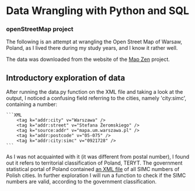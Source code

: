 # Data Wrangling with Python and SQL
### openStreetMap project

The following is an attempt at wrangling the Open Street Map of Warsaw, Poland, as I lived there during my study years, and I know it rather well.

The data was downloaded from the website of the [Map Zen](https://mapzen.com/data/metro-extracts/metro/warsaw_poland/) project.

## Introductory exploration of data

After running the data.py function on the XML file and taking a look at the output, I noticed a confusing field referring to the cities, namely 'city:simc', containing a number:

    ```XML
		<tag k="addr:city" v="Warszawa" />
		<tag k="addr:street" v="Stefana Żeromskiego" />
		<tag k="source:addr" v="mapa.um.warszawa.pl" />
		<tag k="addr:postcode" v="05-075" />
		<tag k="addr:city:simc" v="0921728" />
    ```
As I was not acquainted with it (it was different from postal number), I found out it refers to territorial classification of Poland, TERYT. The government statistical portal of Poland contained [an XML file](http://www.stat.gov.pl/broker/access/prefile/listPreFiles.jspa) of all SIMC numbers of Polish cities. In further exploration I will run a function to check if the SIMC numbers are valid, according to the government classification.

